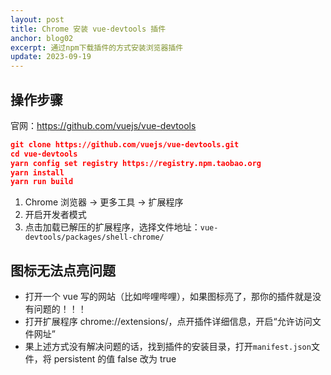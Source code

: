 ```yaml
---
layout: post
title: Chrome 安装 vue-devtools 插件
anchor: blog02
excerpt: 通过npm下载插件的方式安装浏览器插件
update: 2023-09-19
---
```


## 操作步骤

官网：https://github.com/vuejs/vue-devtools

```json
git clone https://github.com/vuejs/vue-devtools.git
cd vue-devtools
yarn config set registry https://registry.npm.taobao.org
yarn install
yarn run build
```

1. Chrome 浏览器 -> 更多工具 -> 扩展程序
2. 开启开发者模式
3. 点击加载已解压的扩展程序，选择文件地址：`vue-devtools/packages/shell-chrome/`

## 图标无法点亮问题

- 打开一个 vue 写的网站（比如哔哩哔哩），如果图标亮了，那你的插件就是没有问题的！！！
- 打开扩展程序 chrome://extensions/，点开插件详细信息，开启“允许访问文件网址”
- 果上述方式没有解决问题的话，找到插件的安装目录，打开`manifest.json`文件，将 persistent 的值 false 改为 true
